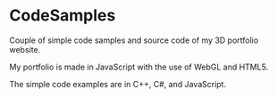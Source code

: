 # CodeSamples
Couple of simple code samples and source code of my 3D portfolio website.

My portfolio is made in JavaScript with the use of WebGL and HTML5.

The simple code examples are in C++, C#, and JavaScript.
